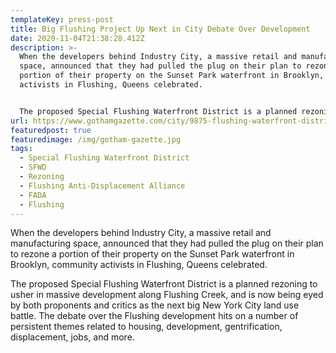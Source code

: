```yaml
---
templateKey: press-post
title: Big Flushing Project Up Next in City Debate Over Development
date: 2020-11-04T21:38:28.412Z
description: >-
  When the developers behind Industry City, a massive retail and manufacturing
  space, announced that they had pulled the plug on their plan to rezone a
  portion of their property on the Sunset Park waterfront in Brooklyn, community
  activists in Flushing, Queens celebrated.


  The proposed Special Flushing Waterfront District is a planned rezoning to usher in massive development along Flushing Creek, and is now being eyed by both proponents and critics as the next big New York City land use battle. The debate over the Flushing development hits on a number of persistent themes related to housing, development, gentrification, displacement, jobs, and more.
url: https://www.gothamgazette.com/city/9875-flushing-waterfront-district-project-new-york-city-debate-development-queens
featuredpost: true
featuredimage: /img/gotham-gazette.jpg
tags:
  - Special Flushing Waterfront District
  - SFWD
  - Rezoning
  - Flushing Anti-Displacement Alliance
  - FADA
  - Flushing
---
```

When the developers behind Industry City, a massive retail and manufacturing space, announced that they had pulled the plug on their plan to rezone a portion of their property on the Sunset Park waterfront in Brooklyn, community activists in Flushing, Queens celebrated.

The proposed Special Flushing Waterfront District is a planned rezoning to usher in massive development along Flushing Creek, and is now being eyed by both proponents and critics as the next big New York City land use battle. The debate over the Flushing development hits on a number of persistent themes related to housing, development, gentrification, displacement, jobs, and more.
